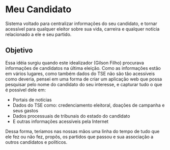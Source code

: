 # Meu Candidato

Sistema voltado para centralizar informações do seu candidato, e tornar acessível para qualquer eleitor sobre sua vida, carreira e qualquer
notícia relacionado a ele e seu partido.


## Objetivo

Essa idéia surgiu quando este idealizador (Gilson Filho) procurava informações de candidatos na última eleição. Como as informações estão em vários
lugares, como também dados do TSE não são tão acessíveis como deveria, pensei em uma forma de criar um aplicação web que possa pesquisar
pelo nome do candidato do seu interesse, e capturar tudo o que é possível dele em:

 - Portais de notícias
 - Dados do TSE como: credenciamento eleitoral, doações de campanha e seus gastos
 - Dados processuais de tribunais do estado do candidato
 - E outras informações acessíveis pela Internet

Dessa forma, teriamos nas nossas mãos uma linha do tempo de tudo que ele fez ou não fez, propôs, os partidos que passou e sua associação
a outros candidatos e políticos.
